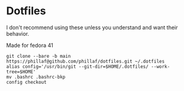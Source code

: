 # Dotfiles

I don't recommend using these unless you understand and want their behavior.

Made for fedora 41

```
git clone --bare -b main https://phillaf@github.com/phillaf/dotfiles.git ~/.dotfiles
alias config='/usr/bin/git --git-dir=$HOME/.dotfiles/ --work-tree=$HOME'
mv .bashrc .bashrc-bkp
config checkout
```
